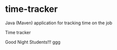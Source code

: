 # time-tracker
Java (Maven) application for tracking time on the job

Time tracker

Good Night Students!!!
ggg
